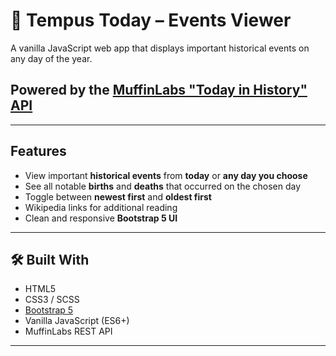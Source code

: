 # 📅 Tempus Today – Events Viewer

A vanilla JavaScript web app that displays important historical events on any day of the year.

## Powered by the [MuffinLabs "Today in History" API](https://github.com/johnymontana/on-this-day)

---

## Features

- View important **historical events** from **today** or **any day you choose**
- See all notable **births** and **deaths** that occurred on the chosen day
- Toggle between **newest first** and **oldest first**
- Wikipedia links for additional reading
- Clean and responsive **Bootstrap 5 UI**

---

## 🛠️ Built With

- HTML5
- CSS3 / SCSS
- [Bootstrap 5](https://getbootstrap.com/)
- Vanilla JavaScript (ES6+)
- MuffinLabs REST API

---
